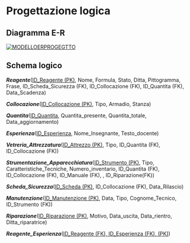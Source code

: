

# Progettazione logica

## Diagramma E-R

<a href="https://ibb.co/Fq3W4zw"><img src="https://i.ibb.co/XkL4xts/MODELLOERPROGEGTTO.png" alt="MODELLOERPROGEGTTO" border="0"></a>

## Schema logico

***Reagente***(<ins>ID_Reagente (PK)</ins>, Nome, Formula, Stato, Ditta, Pittogramma, Frase, ID_Scheda_Sicurezza (FK), ID_Collocazione (FK), ID_Quantita (FK), Data_Scadenza)

***Collocazione***(<ins>ID_Collocazione (PK)</ins>, Tipo, Armadio, Stanza)

***Quantita***(<ins>ID_Quantita</ins>, Quantita_presente, Quantita_totale, Data_aggiornamento)

***Esperienza***(<ins>ID_Esperienza</ins>, Nome_Insegnante, Testo_docente)

***Vetreria_Attrezzatura***(<ins>ID_Attrezzo (PK)</ins>, Tipo, ID_Quantita (FK), ID_Collocazione (FK))

***Strumentazione_Apparecchiatura***(<ins>ID_Strumento (PK)</ins>, Tipo, Caratteristiche_Tecniche, Numero_inventario, ID_Quantita (FK), ID_Collocazione (FK), ID_Manuale (FK), , ID_Riparazione(FK))

***Scheda_Sicurezza***(<ins>ID_Scheda (PK)</ins>, ID_Collocazione (FK), Data_Rilascio)

***Manutenzione***(<ins>ID_Manutenzione (PK)</ins>, Data, Tipo, Cognome_Tecnico, ID_Strumento (FK))

***Riparazione***(<ins>ID_Riparazione (PK)</ins>, Motivo, Data_uscita, Data_rientro, Ditta_riparatrice)

***Reagente_Esperienza***(<ins>ID_Reagente (FK), ID_Esperienza (FK), (PK)</ins>)
<!--stackedit_data:
eyJoaXN0b3J5IjpbLTExODAxNjExMzldfQ==
-->